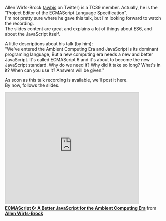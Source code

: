 <!--
layout: post
title: ECMAScript 6 - A Better JavaScript for the Ambient Computing Era
date: 2014-05-27T04:18:47.847Z
comments: true
published: true
keywords: JavaScript, ES6, talks
description: talk about es6
categories: talks
authorName: Jaydson
authorPicture: 453720347620032512/UM2nE21c_400x400
authorTwitter: jaydson
-->
Allen Wirfs-Brock ([awbjs](https://twitter.com/awbjs) on Twitter) is a TC39 member. Actually, he is the "Project Editor of the ECMAScript Language Specification".  
I'm not pretty sure where he gave this talk, but i'm looking forward to watch the recording.  
The slides content are great and explains a lot of things about ES6, and about the JavaScript itself.  

A little descriptions about his talk (by him):  
"We've entered the Ambient Computing Era and JavaScript is its dominant programing language, But a new computing era needs a new and better JavaScript. It's called ECMAScript 6 and it's about to become the new JavaScript standard. Why do we need it? Why did it take so long? What's in it? When can you use it? Answers will be given."  

<!--more-->
As soon as this talk recording is available, we'll post it here.  
By now, follows the slides.  

<iframe src="http://www.slideshare.net/slideshow/embed_code/34230355" width="427" height="356" frameborder="0" marginwidth="0" marginheight="0" scrolling="no" style="border:1px solid #CCC; border-width:1px 1px 0; margin-bottom:5px; max-width: 100%;" allowfullscreen> </iframe> <div style="margin-bottom:5px"> <strong> <a href="https://www.slideshare.net/allenwb/wdc14-allebwb" title="ECMAScript 6: A Better JavaScript for the Ambient Computing Era" target="_blank">ECMAScript 6: A Better JavaScript for the Ambient Computing Era</a> </strong> from <strong><a href="http://www.slideshare.net/allenwb" target="_blank">Allen Wirfs-Brock</a></strong> </div>
